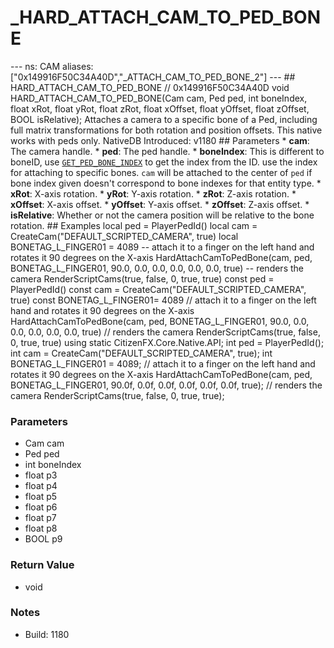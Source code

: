 # _HARD_ATTACH_CAM_TO_PED_BONE

--- ns: CAM aliases: ["0x149916F50C34A40D","_ATTACH_CAM_TO_PED_BONE_2"] --- ## HARD_ATTACH_CAM_TO_PED_BONE  // 0x149916F50C34A40D void HARD_ATTACH_CAM_TO_PED_BONE(Cam cam, Ped ped, int boneIndex, float xRot, float yRot, float zRot, float xOffset, float yOffset, float zOffset, BOOL isRelative);  Attaches a camera to a specific bone of a Ped, including full matrix transformations for both rotation and position offsets. This native works with peds only.  NativeDB Introduced: v1180  ## Parameters * **cam**: The camera handle. * **ped**: The ped handle. * **boneIndex**: This is different to boneID, use [`GET_PED_BONE_INDEX`](#_0x3F428D08BE5AAE31) to get the index from the ID. use the index for attaching to specific bones. `cam` will be attached to the center of `ped` if bone index given doesn't correspond to bone indexes for that entity type. * **xRot**: X-axis rotation. * **yRot**: Y-axis rotation. * **zRot**: Z-axis rotation. * **xOffset**: X-axis offset. * **yOffset**: Y-axis offset. * **zOffset**: Z-axis offset. * **isRelative**: Whether or not the camera position will be relative to the bone rotation.  ## Examples  local ped = PlayerPedId() local cam = CreateCam("DEFAULT_SCRIPTED_CAMERA", true) local BONETAG_L_FINGER01 = 4089  -- attach it to a finger on the left hand and rotates it 90 degrees on the X-axis HardAttachCamToPedBone(cam, ped, BONETAG_L_FINGER01, 90.0, 0.0, 0.0, 0.0, 0.0, 0.0, true)  -- renders the camera RenderScriptCams(true, false, 0, true, true)   const ped = PlayerPedId() const cam = CreateCam("DEFAULT_SCRIPTED_CAMERA", true) const BONETAG_L_FINGER01= 4089  // attach it to a finger on the left hand and rotates it 90 degrees on the X-axis HardAttachCamToPedBone(cam, ped, BONETAG_L_FINGER01, 90.0, 0.0, 0.0, 0.0, 0.0, 0.0, true)  // renders the camera RenderScriptCams(true, false, 0, true, true)  using static CitizenFX.Core.Native.API;  int ped = PlayerPedId(); int cam = CreateCam("DEFAULT_SCRIPTED_CAMERA", true); int BONETAG_L_FINGER01 = 4089;  // attach it to a finger on the left hand and rotates it 90 degrees on the X-axis HardAttachCamToPedBone(cam, ped, BONETAG_L_FINGER01, 90.0f, 0.0f, 0.0f, 0.0f, 0.0f, 0.0f, true);  // renders the camera RenderScriptCams(true, false, 0, true, true);

### Parameters
* Cam cam
* Ped ped
* int boneIndex
* float p3
* float p4
* float p5
* float p6
* float p7
* float p8
* BOOL p9

### Return Value
* void

### Notes
* Build: 1180

